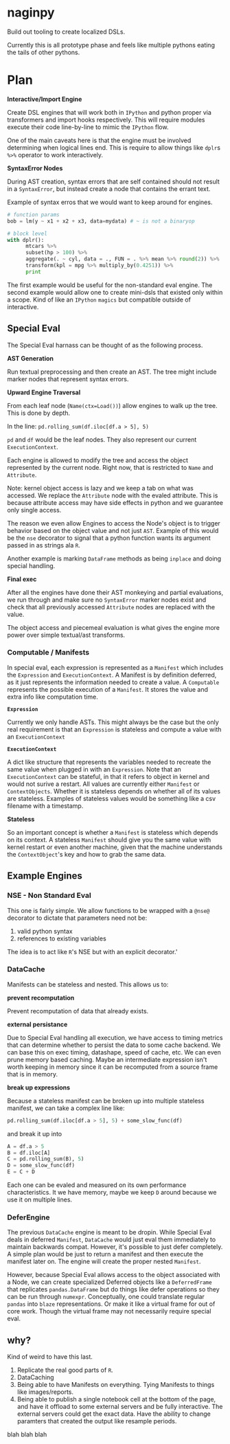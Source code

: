# naginpy

Build out tooling to create localized DSLs.

Currently this is all prototype phase and feels like multiple pythons eating the tails of other pythons.

# Plan

**Interactive/Import Engine**

Create DSL engines that will work both in `IPython` and python proper via transformers and import hooks respectively. This will require modules execute their code line-by-line to mimic the `IPython` flow.

One of the main caveats here is that the engine must be involved determining when logical lines end. This is require to allow things like `dplr`s `%>%` operator to work interactively.

**SyntaxError Nodes**

During AST creation, syntax errors that are self contained should not result in a `SyntaxError`, but instead create a node that contains the errant text.

Example of syntax erros that we would want to keep around for engines.


```python
# function params
bob = lm(y ~ x1 + x2 + x3, data=mydata) # ~ is not a binaryop

# block level
with dplr():
      mtcars %>%
      subset(hp > 100) %>%
      aggregate(. ~ cyl, data = ., FUN = . %>% mean %>% round(2)) %>%
      transform(kpl = mpg %>% multiply_by(0.4251)) %>%
      print
```

The first example would be useful for the non-standard eval engine. The second example would allow one to create mini-dsls that existed only within a scope. Kind of like an `IPython` `magics` but compatible outside of interactive.

## Special Eval

The Special Eval harnass can be thought of as the following process.

**AST Generation**

Run textual preprocessing and then create an AST. The tree might include marker nodes that represent syntax errors.

**Upward Engine Traversal**

From each leaf node (`Name(ctx=Load())`) allow engines to walk up the tree. This is done by depth.

In the line: `pd.rolling_sum(df.iloc[df.a > 5], 5)`

`pd` and `df` would be the leaf nodes. They also represent our current `ExecutionContext`.

Each engine is allowed to modify the tree and access the object represented by the current node. Right now, that is restricted to `Name` and `Attribute`.

Note: kernel object access is lazy and we keep a tab on what was accessed. We replace the `Attribute` node with the evaled attribute. This is because attribute access may have side effects in python and we guarantee only single access.

The reason we even allow Engines to access the Node's object is to trigger behavior based on the object value and not just `AST`. Example of this would be the `nse` decorator to signal that a python function wants its argument passed in as strings ala `R`.

Another example is marking `DataFrame` methods as being `inplace` and doing special handling.

**Final exec**

After all the engines have done their AST monkeying and partial evaluations, we run through and make sure no `SyntaxError` marker nodes exist and check that all previously accessed `Attribute` nodes are replaced with the value.

The object access and piecemeal evaluation is what gives the engine more power over simple textual/ast transforms.

### Computable / Manifests

In special eval, each expression is represented as a `Manifest` which includes the `Expression` and `ExecutionContext`. A Manifest is by definition deferred, as it just represents the information needed to create a value. A `Computable` represents the possible execution of a `Manifest`. It stores the value and extra info like computation time.

**`Expression`**

Currently we only handle ASTs. This might always be the case but the only real requirement is that an `Expression` is stateless and compute a value with an `ExecutionContext`

**`ExecutionContext`**

A dict like structure that represents the variables needed to recreate the same value when plugged in with an `Expression`. Note that an `ExecutionContext` can be stateful, in that it refers to object in kernel and would not surive a restart. All values are currently either `Manifest` or `ContextObjects`. Whether it is stateless depends on whether all of its values are stateless. Examples of stateless values would be something like a csv filename with a timestamp. 

**Stateless**

So an important concept is whether a `Manifest` is stateless which depends on its context. A stateless `Manifest` should give you the same value with kernel restart or even another machine, given that the machine understands the `ContextObject`'s key and how to grab the same data.


## Example Engines

### NSE - Non Standard Eval

This one is fairly simple. We allow functions to be wrapped with a `@nse@` decorator to dictate that parameters need not be:

1. valid python syntax
2. references to existing variables

The idea is to act like `R`'s NSE but with an explicit decorator.'


### DataCache

Manifests can be stateless and nested. This allows us to:

**prevent recomputation**

Prevent recomputation of data that already exists.

**external persistance**

Due to Special Eval handling all execution, we have access to timing metrics that can determine whether to persist the data to some cache backend. We can base this on exec timing, datashape, speed of cache, etc. We can even prune memory based caching. Maybe an intermediate expression isn't worth keeping in memory since it can be recomputed from a source frame that is in memory.

**break up expressions**

Because a stateless manifest can be broken up into multiple stateless manifest, we can take a complex line like:

```python
pd.rolling_sum(df.iloc[df.a > 5], 5) + some_slow_func(df)
```

and break it up into 

```python
A = df.a > 5
B = df.iloc[A]
C = pd.rolling_sum(B), 5)
D = some_slow_func(df)
E = C + D
```

Each one can be evaled and measured on its own performance characteristics. It we have memory, maybe we keep `D` around because we use it on multiple lines.

### DeferEngine

The previous `DataCache` engine is meant to be dropin. While Special Eval deals in deferred `Manifest`, `DataCache` would just eval them immediately to maintain backwards compat. However, it's possible to just defer completely. A simple plan would be just to return a manifest and then execute the manifest later on. The engine will create the proper nested `Manifest`. 

However, because Special Eval allows access to the object associated with a Node, we can create specialized Deferred objects like a `DeferredFrame` that replicates `pandas.DataFrame` but do things like defer operations so they can be run through `numexpr`. Conceptually, one could translate regular `pandas` into `blaze` representations. Or make it like a virtual frame for out of core work. Though the virtual frame may not necessarily require special eval.


## why?

Kind of weird to have this last. 

1. Replicate the real good parts of `R`.
2. DataCaching
3. Being able to have Manifests on everything. Tying Manifests to things like images/reports.
4. Being able to publish a single notebook cell at the bottom of the page, and have it offload to some external servers and be fully interactive. The external servers could get the exact data. Have the ability to change paramters that created the output like resample periods.

blah blah blah
